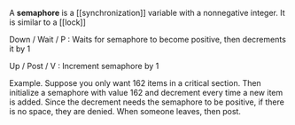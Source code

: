 A **semaphore** is a [[synchronization]] variable with a nonnegative integer. It is similar to a [[lock]]

Down / Wait / P
: Waits for semaphore to become positive, then decrements it by 1

Up / Post / V
: Increment semaphore by 1

Example. Suppose you only want 162 items in a critical section. Then initialize a semaphore with value 162 and decrement every time a new item is added. Since the decrement needs the semaphore to be positive, if there is no space, they are denied. When someone leaves, then post.